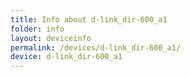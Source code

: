 ```yaml
---
title: Info about d-link_dir-600_a1
folder: info
layout: deviceinfo
permalink: /devices/d-link_dir-600_a1/
device: d-link_dir-600_a1
---
```

